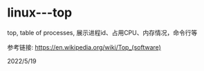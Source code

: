 # linux---top

top, table of processes, 展示进程id、占用CPU、内存情况，命令行等  

参考链接: https://en.wikipedia.org/wiki/Top_(software)  


2022/5/19  
